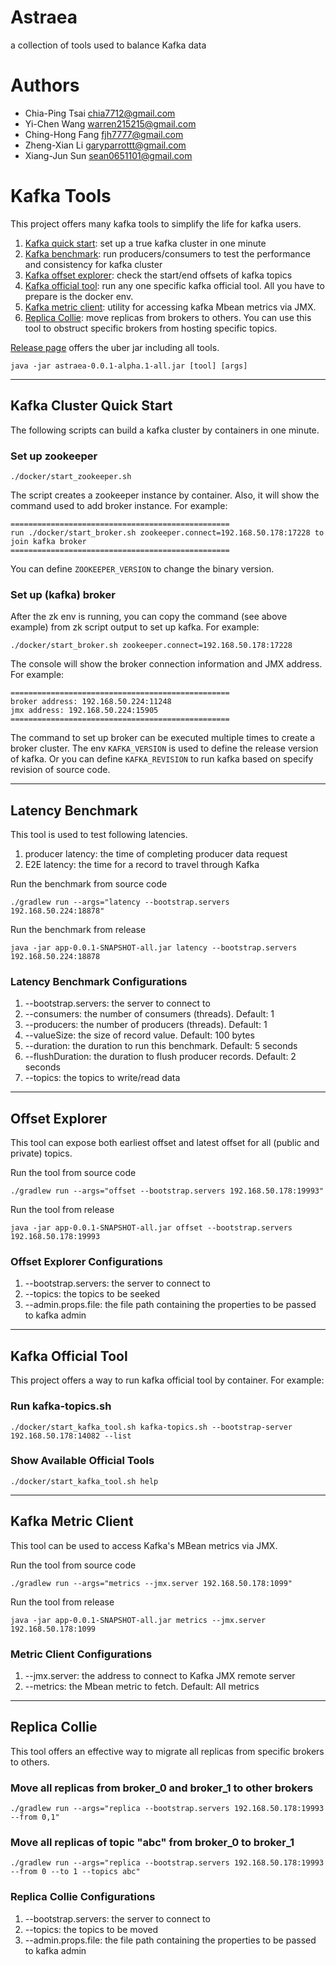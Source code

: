 # Astraea
a collection of tools used to balance Kafka data

# Authors
- Chia-Ping Tsai <chia7712@gmail.com>
- Yi-Chen   Wang <warren215215@gmail.com>
- Ching-Hong Fang <fjh7777@gmail.com>
- Zheng-Xian Li <garyparrottt@gmail.com>
- Xiang-Jun Sun <sean0651101@gmail.com>

# Kafka Tools

This project offers many kafka tools to simplify the life for kafka users.

1. [Kafka quick start](#kafka-cluster-quick-start): set up a true kafka cluster in one minute
2. [Kafka benchmark](#latency-benchmark): run producers/consumers to test the performance and consistency for kafka cluster
3. [Kafka offset explorer](#offset-explorer): check the start/end offsets of kafka topics
4. [Kafka official tool](#kafka-official-tool): run any one specific kafka official tool. All you have to prepare is the docker env.
5. [Kafka metric client](#kafka-metric-client): utility for accessing kafka Mbean metrics via JMX.
6. [Replica Collie](#replica-collie): move replicas from brokers to others. You can use this tool to obstruct specific brokers from hosting specific topics. 

[Release page](https://github.com/skiptests/astraea/releases) offers the uber jar including all tools.
```shell
java -jar astraea-0.0.1-alpha.1-all.jar [tool] [args]
```

---

## Kafka Cluster Quick Start

The following scripts can build a kafka cluster by containers in one minute.

### Set up zookeeper

```shell
./docker/start_zookeeper.sh
```

The script creates a zookeeper instance by container. Also, it will show the command used to add broker instance. For example:

```shell
=================================================
run ./docker/start_broker.sh zookeeper.connect=192.168.50.178:17228 to join kafka broker
=================================================
```

You can define `ZOOKEEPER_VERSION` to change the binary version.

### Set up (kafka) broker

After the zk env is running, you can copy the command (see above example) from zk script output to set up kafka. For example:
```shell
./docker/start_broker.sh zookeeper.connect=192.168.50.178:17228
```

The console will show the broker connection information and JMX address. For example:

```shell
=================================================
broker address: 192.168.50.224:11248
jmx address: 192.168.50.224:15905
=================================================
```

The command to set up broker can be executed multiple times to create a broker cluster. The env `KAFKA_VERSION` is used to
define the release version of kafka. Or you can define `KAFKA_REVISION` to run kafka based on specify revision of source code.

---

## Latency Benchmark

This tool is used to test following latencies.
1. producer latency: the time of completing producer data request
2. E2E latency: the time for a record to travel through Kafka

Run the benchmark from source code
```shell
./gradlew run --args="latency --bootstrap.servers 192.168.50.224:18878"
```

Run the benchmark from release
```shell
java -jar app-0.0.1-SNAPSHOT-all.jar latency --bootstrap.servers 192.168.50.224:18878
```

### Latency Benchmark Configurations
1. --bootstrap.servers: the server to connect to
2. --consumers: the number of consumers (threads). Default: 1
3. --producers: the number of producers (threads). Default: 1
4. --valueSize: the size of record value. Default: 100 bytes
5. --duration: the duration to run this benchmark. Default: 5 seconds
6. --flushDuration: the duration to flush producer records. Default: 2 seconds
7. --topics: the topics to write/read data

---

## Offset Explorer

This tool can expose both earliest offset and latest offset for all (public and private) topics.

Run the tool from source code
```shell
./gradlew run --args="offset --bootstrap.servers 192.168.50.178:19993"
```

Run the tool from release
```shell
java -jar app-0.0.1-SNAPSHOT-all.jar offset --bootstrap.servers 192.168.50.178:19993
```

### Offset Explorer Configurations
1. --bootstrap.servers: the server to connect to
2. --topics: the topics to be seeked
3. --admin.props.file: the file path containing the properties to be passed to kafka admin

---

## Kafka Official Tool

This project offers a way to run kafka official tool by container. For example:

### Run kafka-topics.sh

```shell
./docker/start_kafka_tool.sh kafka-topics.sh --bootstrap-server 192.168.50.178:14082 --list
```

### Show Available Official Tools

```shell
./docker/start_kafka_tool.sh help
```

---

## Kafka Metric Client

This tool can be used to access Kafka's MBean metrics via JMX.

Run the tool from source code

```shell
./gradlew run --args="metrics --jmx.server 192.168.50.178:1099"
```

Run the tool from release
```shell
java -jar app-0.0.1-SNAPSHOT-all.jar metrics --jmx.server 192.168.50.178:1099
```

### Metric Client Configurations

1. --jmx.server: the address to connect to Kafka JMX remote server
2. --metrics: the Mbean metric to fetch. Default: All metrics

---

## Replica Collie

This tool offers an effective way to migrate all replicas from specific brokers to others.

### Move all replicas from broker_0 and broker_1 to other brokers

```shell
./gradlew run --args="replica --bootstrap.servers 192.168.50.178:19993 --from 0,1"
```

### Move all replicas of topic "abc" from broker_0 to broker_1

```shell
./gradlew run --args="replica --bootstrap.servers 192.168.50.178:19993 --from 0 --to 1 --topics abc"
```

### Replica Collie Configurations
1. --bootstrap.servers: the server to connect to
2. --topics: the topics to be moved
3. --admin.props.file: the file path containing the properties to be passed to kafka admin